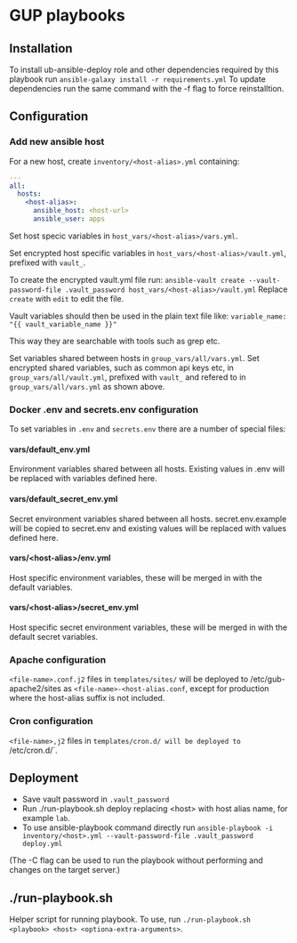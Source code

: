 # GUP playbooks

## Installation
To install ub-ansible-deploy role and other dependencies required by this playbook run `ansible-galaxy install -r requirements.yml`
To update dependencies run the same command with the -f flag to force reinstalltion.

## Configuration

### Add new ansible host

For a new host, create `inventory/<host-alias>.yml` containing:

```yaml
---
all:
  hosts:
    <host-alias>:
      ansible_host: <host-url>
      ansible_user: apps
```

Set host specic variables in `host_vars/<host-alias>/vars.yml`.

Set encrypted host specific variables in `host_vars/<host-alias>/vault.yml`, prefixed with `vault_`.

To create the encrypted vault.yml file run:
`ansible-vault create --vault-password-file .vault_password host_vars/<host-alias>/vault.yml`
Replace `create` with `edit` to edit the file.

Vault variables should then be used in the plain text file like:
`variable_name: "{{ vault_variable_name }}"`

This way they are searchable with tools such as grep etc.

Set variables shared between hosts in `group_vars/all/vars.yml`.
Set encrypted shared variables, such as common api keys etc, in `group_vars/all/vault.yml`, prefixed with `vault_` and refered to in `group_vars/all/vars.yml` as shown above.

### Docker .env and secrets.env configuration
To set variables in `.env` and `secrets.env` there are a number of special files:

#### vars/default_env.yml
Environment variables shared between all hosts. Existing values in .env will be replaced with variables defined here.

#### vars/default_secret_env.yml
Secret environment variables shared between all hosts. secret.env.example will be copied to secret.env and existing values will be replaced with values defined here.

#### vars/\<host-alias\>/env.yml
Host specific environment variables, these will be merged in with the default variables.

#### vars/\<host-alias\>/secret_env.yml
Host specific secret environment variables, these will be merged in with the default secret variables.

### Apache configuration
`<file-name>.conf.j2` files in `templates/sites/` will be deployed to /etc/gub-apache2/sites as `<file-name>-<host-alias.conf`, except for production where the host-alias suffix is not included.

### Cron configuration
`<file-name>,j2` files in `templates/cron.d/ will be deployed to `/etc/cron.d/<file-name>`.

## Deployment
- Save vault password in `.vault_password`
- Run ./run-playbook.sh <host> deploy replacing \<host\> with host alias name, for example `lab`.
- To use ansible-playbook command directly run `ansible-playbook -i inventory/<host>.yml --vault-password-file .vault_password deploy.yml` 

(The -C flag can be used to run the playbook without performing and changes on the target server.)

## ./run-playbook.sh
Helper script for running playbook. To use, run `./run-playbook.sh <playbook> <host> <optiona-extra-arguments>`.
